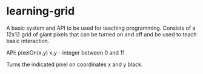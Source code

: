 # learning-grid
A basic system and API to be used for teaching programming. Consists of a 12x12 grid of giant pixels that can be turned on and off and be used to teach basic interaction.

API:
pixelOn(x,y)
x,y - integer between 0 and 11

Turns the indicated pixel on coordinates x and y black.